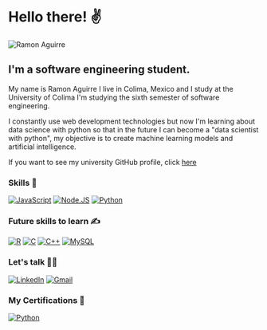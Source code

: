 # Hello there! ✌️

![Ramon Aguirre](https://readme-typing-svg.herokuapp.com/?font=Inter&color=FF3F44&size=30&weight=700&lines=Call+me+Ramon+Aguirre;RayLex)

## I'm a software engineering student.

My name is Ramon Aguirre I live in Colima, Mexico and I study at the University of Colima I'm studying the sixth semester of software engineering.

I constantly use web development technologies but now I'm learning about data science with python so that in the future I can become a "data scientist with python", my objective is to create machine learning models and artificial intelligence.

If you want to see my university GitHub profile, click <a href="https://github.com/RayLexAguirre">here</a>

### Skills 🤔

[![JavaScript](https://img.shields.io/badge/JavaScript-F7DF1E?style=for-the-badge&logo=javascript&logoColor=white&labelColor=101010)]()
[![Node.JS](https://img.shields.io/badge/Node.JS-339933?style=for-the-badge&logo=node.js&logoColor=white&labelColor=101010)]()
[![Python](https://img.shields.io/badge/Python-F7DF1E?style=for-the-badge&logo=python&logoColor=white&labelColor=101010)]()

### Future skills to learn ✍️

[![R](https://img.shields.io/badge/R-1D65B9?style=for-the-badge&logo=R&logoColor=white&labelColor=101010)]()
[![C](https://img.shields.io/badge/C-00453C?style=for-the-badge&logo=C&logoColor=white&labelColor=101010)]()
[![C++](https://img.shields.io/badge/C++_for_IoT-00453C?style=for-the-badge&logo=C++&logoColor=white&labelColor=101010)]()
[![MySQL](https://img.shields.io/badge/MySQL-4479A1?style=for-the-badge&logo=mysql&logoColor=white&labelColor=101010)]()

### Let's talk 🤜🤛

[![LinkedIn](https://img.shields.io/badge/LinkedIn-0077B5?style=for-the-badge&logo=linkedin&logoColor=white&labelColor=101010)](https://www.linkedin.com/in/ramón-alejandro-aguirre-romero-26ab26256/)
[![Gmail](https://img.shields.io/badge/ramonlexaguirre@gmail.com-D14836?style=for-the-badge&logo=Gmail&logoColor=white&labelColor=101010)]()

### My Certifications 🏅

[![Python](https://img.shields.io/badge/Curso_de_Fundamentos_de_Python-F7DF1E?style=for-the-badge&logo=python&logoColor=white&labelColor=101010)](https://platzi.com/p/RayLex_Aguirre/curso/4227-python/diploma/detalle/)
